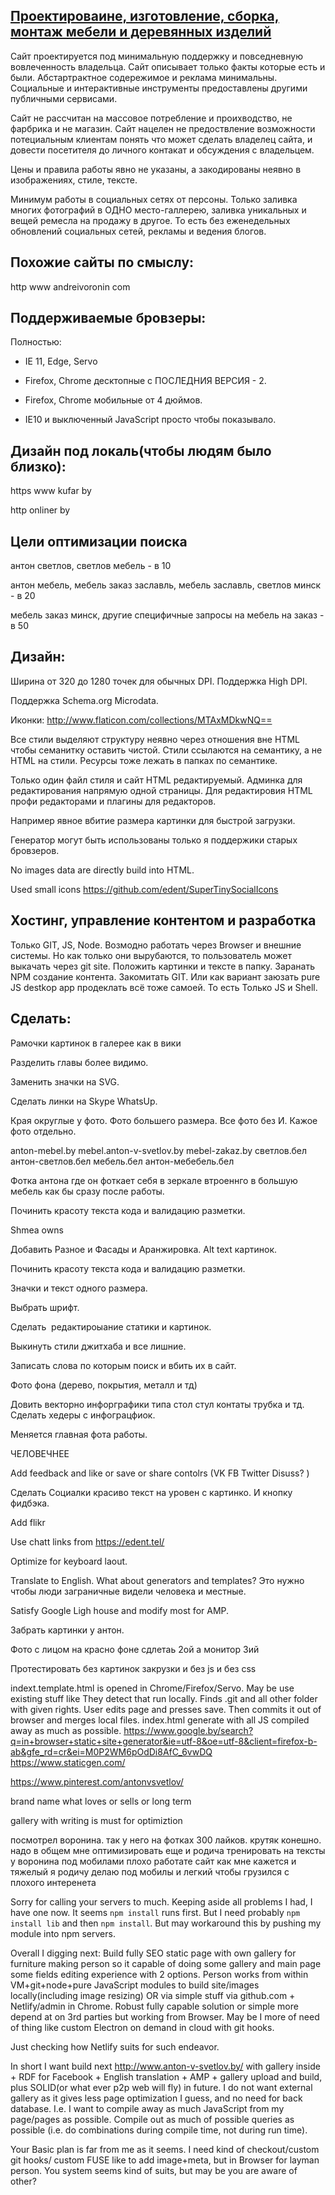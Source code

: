 [Проектироваине, изготовление, сборка, монтаж мебели и деревянных изделий](http://www.anton-v-svetlov.by/)
----

Сайт проектируется под минимальную поддержку и повседневную вовлеченность владельца. Сайт описывает только факты которые есть и были. Абстартрактное содережимое и реклама минимальны. Социальные и интерактивные инструменты предоставлены другими публичными сервисами. 

Сайт не рассчитан на массовое потребление и проихводство, не фарбрика и не магазин. 
Сайт нацелен не предоствление возможности потециальным клиентам понять что может сделать владелец сайта, и довести посетителя до личного контакат и обсуждения с владельцем. 

Цены и правила работы явно не указаны, а закодированы неявно в изображениях, стиле, тексте.

Минимум работы в социальных сетях от персоны. Только заливка многих фотографий в ОДНО место-галлерею, заливка уникальных и вещей ремесла на продажу в другое. 
То есть без еженедельных обновлений социальных сетей, рекламы и ведения блогов.

Похожие сайты по смыслу:
----
http www andreivoronin com

Поддерживаемые бровзеры:
----

Полностью:

- IE 11, Edge, Servo

- Firefox, Chrome десктопные с ПОСЛЕДНИЯ ВЕРСИЯ - 2.

- Firefox, Chrome мобильные от 4 дюймов.

- IE10 и выключенный JavaScript просто чтобы показывало. 

Дизайн под локаль(чтобы людям было близко):
---
https www kufar by

http onliner by


Цели оптимизации поиска
---

антон светлов, светлов мебель - в 10

антон мебель, мебель заказ заславль, мебель заславль, светлов минск - в 20

мебель заказ минск, другие специфичные запросы на мебель на заказ - в 50


Дизайн:
--- 

Ширина от 320 до 1280 точек для обычных DPI. Поддержка High DPI.

Поддержка Schema.org Microdata.

Иконки: http://www.flaticon.com/collections/MTAxMDkwNQ==

Все стили выделяют структуру неявно через отношения вне HTML чтобы семанитку оставить чистой. Стили ссылаются на семантику, а не HTML на стили. Ресурсы тоже лежать в папках по семантике.

Только один файл стиля и сайт HTML редактируемый. Админка для редактирования напрямую одной страницы. Для редактировия HTML профи редакторами и плагины для редакторов. 

Например явное вбитие размера картинки для быстрой загрузки.

Генератор могут быть использованы только я поддержики старых бровзеров.

No images data are directly build into HTML.

Used small icons https://github.com/edent/SuperTinySocialIcons

Хостинг, управление контентом и разработка
-----

Только GIT, JS, Node. Возмодно работать через Browser и внешние системы. Но как только они вырубаются, то пользователь может выкачать через git site. 
Положить картинки и тексте в папку. Заранать NPM создание контента. Закомитать GIT. Или как вариант заюзать pure JS destkop app продеклать всё тоже самоей. То есть Только JS и Shell.


Сделать:
---

Рамочки картинок в галерее как в вики

Разделить главы более видимо.

Заменить значки на SVG.

Сделать линки на Skype WhatsUp.

Края округлые у фото. Фото большего размера. Все фото без И. Кажое фото отдельно.

anton-mebel.by mebel.anton-v-svetlov.by mebel-zakaz.by    светлов.бел антон-светлов.бел мебель.бел антон-мебебель.бел

Фотка антона где он фоткает себя в зеркале втроеннго в большую мебель как бы сразу после работы.

Починить красоту текста кода и валидацию разметки. 

Shmea owns

Добавить Разное и Фасады и Аранжировка. Alt text картинок.

Починить красоту текста кода и валидацию разметки.

Значки и текст одного размера.

Выбрать шрифт. 

Cделать  редактироыание статики и картинок.

Выкинуть стили джитхаба и все лишние. 

Записать слова по которым поиск и вбить их в сайт.
 
Фото фона (дерево, покрытия, металл и тд)
 
Довить векторно инфорграфики типа стол стул контаты трубка и тд. Сделать хедеры с инфограцфиок.

Меняется главная фота работы.

ЧЕЛОВЕЧНЕЕ

Add feedback and like or save or share contolrs (VK FB Twitter Disuss? ) 

Сделать Социалки красиво текст на уровен с картинко. И кнопку фидбэка.

Add flikr

Use chatt links from https://edent.tel/

Optimize for keyboard laout.

Translate to English. What about generators and templates? Это нужно чтобы люди заграничные видели человека и местные. 


Satisfy Google Ligh house and modify most for AMP.

Забрать картинки у антон.

Фото с лицом на красно фоне сдлетаь 2ой а монитор 3ий

Протестировать без картинок закрузки и без js и без сss


indext.template.html is opened in Chrome/Firefox/Servo. May be use existing stuff like 
They detect that run locally. Finds .git and all other folder with given rights.
User edits page and presses save. Then commits it out of browser and merges local files.
index.html generate with all JS compiled away as much as possible.
https://www.google.by/search?q=in+browser+static+site+generator&ie=utf-8&oe=utf-8&client=firefox-b-ab&gfe_rd=cr&ei=M0P2WM6pOdDi8AfC_6vwDQ
https://www.staticgen.com/

https://www.pinterest.com/antonvsvetlov/

brand name what loves or sells or long term

gallery with writing is must for optimiztion

посмотрел воронина. так у него на фотках 300 лайков. крутяк конешно.
надо в общем мне оптимизировать еще
и родича тренировать
на тексты
у воронина под мобилами плохо работате сайт как мне кажется
и тяжелый
я родичу делаю под мобилы и легкий
чтобы грузился с плохого интеренета

Sorry for calling your servers to much. Keeping aside all problems I had, I have one now. It seems `npm install` runs first. But I need probably `npm install lib` and then `npm install`. But may workaround this by pushing my module into npm servers.

Overall I digging next:
Build fully SEO static page with own gallery for furniture making person so it capable of doing some gallery and main page some fields editing experience with 2 options. Person works from within VM+git+node+pure JavaScript modules to build site/images locally(including image resizing) OR via simple stuff via github.com + Netlify/admin in Chrome. Robust fully capable solution or simple more depend at on 3rd parties but working from Browser. May be I more of need of thing like custom Electron on demand in cloud with git hooks.

Just checking how Netlify suits for such endeavor.

In short I want build next http://www.anton-v-svetlov.by/ with gallery inside + RDF for Facebook + English translation + AMP + gallery upload and build, plus SOLID(or what ever p2p web will fly) in future. I do not want external gallery as it gives less page optimization I guess, and no need for back database. I.e. I want to compile away as much JavaScript from my page/pages as possible. Compile out as much of possible queries as possible (i.e. do combinations during compile time, not during run time).

Your Basic plan is far from me as it seems. I need kind of checkout/custom git hooks/ custom FUSE like to add image+meta, but in Browser for layman person. You system seems kind of suits, but may be you are aware of other?